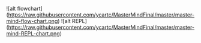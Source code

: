![alt flowchart] (https://raw.githubusercontent.com/ycartc/MasterMindFinal/master/master-mind-flow-chart.png)
![alt REPL] (https://raw.githubusercontent.com/ycartc/MasterMindFinal/master/master-mind-REPL-chart.png)
